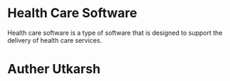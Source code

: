 # Health Care Software 
Health care software is a type of software that is designed to support the delivery of health care services.
# Auther Utkarsh